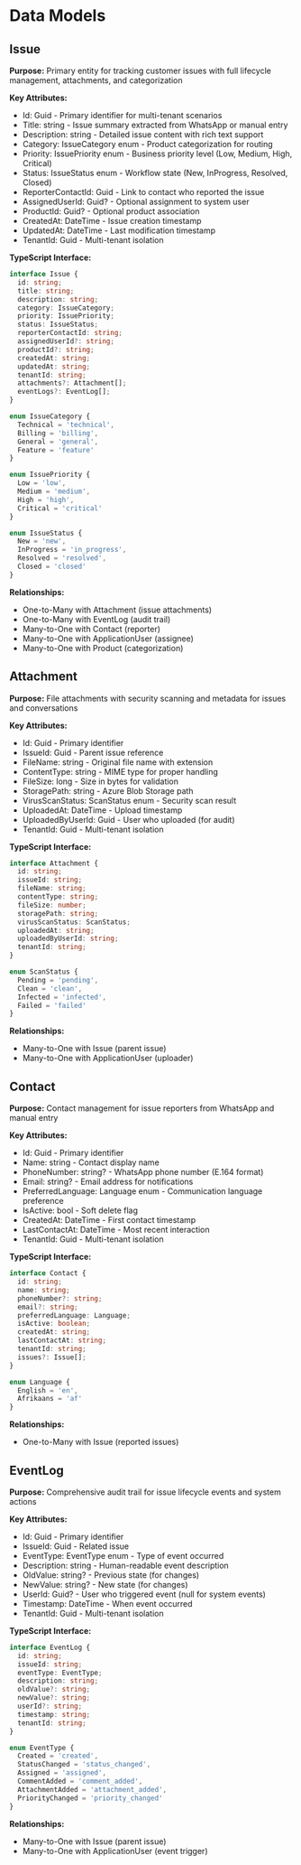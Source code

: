 # Data Models

## Issue

**Purpose:** Primary entity for tracking customer issues with full lifecycle management, attachments, and categorization

**Key Attributes:**
- Id: Guid - Primary identifier for multi-tenant scenarios
- Title: string - Issue summary extracted from WhatsApp or manual entry
- Description: string - Detailed issue content with rich text support
- Category: IssueCategory enum - Product categorization for routing
- Priority: IssuePriority enum - Business priority level (Low, Medium, High, Critical)
- Status: IssueStatus enum - Workflow state (New, InProgress, Resolved, Closed)
- ReporterContactId: Guid - Link to contact who reported the issue
- AssignedUserId: Guid? - Optional assignment to system user
- ProductId: Guid? - Optional product association
- CreatedAt: DateTime - Issue creation timestamp
- UpdatedAt: DateTime - Last modification timestamp
- TenantId: Guid - Multi-tenant isolation

**TypeScript Interface:**
```typescript
interface Issue {
  id: string;
  title: string;
  description: string;
  category: IssueCategory;
  priority: IssuePriority;
  status: IssueStatus;
  reporterContactId: string;
  assignedUserId?: string;
  productId?: string;
  createdAt: string;
  updatedAt: string;
  tenantId: string;
  attachments?: Attachment[];
  eventLogs?: EventLog[];
}

enum IssueCategory {
  Technical = 'technical',
  Billing = 'billing',
  General = 'general',
  Feature = 'feature'
}

enum IssuePriority {
  Low = 'low',
  Medium = 'medium',
  High = 'high',
  Critical = 'critical'
}

enum IssueStatus {
  New = 'new',
  InProgress = 'in_progress',
  Resolved = 'resolved',
  Closed = 'closed'
}
```

**Relationships:**
- One-to-Many with Attachment (issue attachments)
- One-to-Many with EventLog (audit trail)
- Many-to-One with Contact (reporter)
- Many-to-One with ApplicationUser (assignee)
- Many-to-One with Product (categorization)

## Attachment

**Purpose:** File attachments with security scanning and metadata for issues and conversations

**Key Attributes:**
- Id: Guid - Primary identifier
- IssueId: Guid - Parent issue reference
- FileName: string - Original file name with extension
- ContentType: string - MIME type for proper handling
- FileSize: long - Size in bytes for validation
- StoragePath: string - Azure Blob Storage path
- VirusScanStatus: ScanStatus enum - Security scan result
- UploadedAt: DateTime - Upload timestamp
- UploadedByUserId: Guid - User who uploaded (for audit)
- TenantId: Guid - Multi-tenant isolation

**TypeScript Interface:**
```typescript
interface Attachment {
  id: string;
  issueId: string;
  fileName: string;
  contentType: string;
  fileSize: number;
  storagePath: string;
  virusScanStatus: ScanStatus;
  uploadedAt: string;
  uploadedByUserId: string;
  tenantId: string;
}

enum ScanStatus {
  Pending = 'pending',
  Clean = 'clean',
  Infected = 'infected',
  Failed = 'failed'
}
```

**Relationships:**
- Many-to-One with Issue (parent issue)
- Many-to-One with ApplicationUser (uploader)

## Contact

**Purpose:** Contact management for issue reporters from WhatsApp and manual entry

**Key Attributes:**
- Id: Guid - Primary identifier
- Name: string - Contact display name
- PhoneNumber: string? - WhatsApp phone number (E.164 format)
- Email: string? - Email address for notifications
- PreferredLanguage: Language enum - Communication language preference
- IsActive: bool - Soft delete flag
- CreatedAt: DateTime - First contact timestamp
- LastContactAt: DateTime - Most recent interaction
- TenantId: Guid - Multi-tenant isolation

**TypeScript Interface:**
```typescript
interface Contact {
  id: string;
  name: string;
  phoneNumber?: string;
  email?: string;
  preferredLanguage: Language;
  isActive: boolean;
  createdAt: string;
  lastContactAt: string;
  tenantId: string;
  issues?: Issue[];
}

enum Language {
  English = 'en',
  Afrikaans = 'af'
}
```

**Relationships:**
- One-to-Many with Issue (reported issues)

## EventLog

**Purpose:** Comprehensive audit trail for issue lifecycle events and system actions

**Key Attributes:**
- Id: Guid - Primary identifier
- IssueId: Guid - Related issue
- EventType: EventType enum - Type of event occurred
- Description: string - Human-readable event description
- OldValue: string? - Previous state (for changes)
- NewValue: string? - New state (for changes)
- UserId: Guid? - User who triggered event (null for system events)
- Timestamp: DateTime - When event occurred
- TenantId: Guid - Multi-tenant isolation

**TypeScript Interface:**
```typescript
interface EventLog {
  id: string;
  issueId: string;
  eventType: EventType;
  description: string;
  oldValue?: string;
  newValue?: string;
  userId?: string;
  timestamp: string;
  tenantId: string;
}

enum EventType {
  Created = 'created',
  StatusChanged = 'status_changed',
  Assigned = 'assigned',
  CommentAdded = 'comment_added',
  AttachmentAdded = 'attachment_added',
  PriorityChanged = 'priority_changed'
}
```

**Relationships:**
- Many-to-One with Issue (parent issue)
- Many-to-One with ApplicationUser (event trigger)
